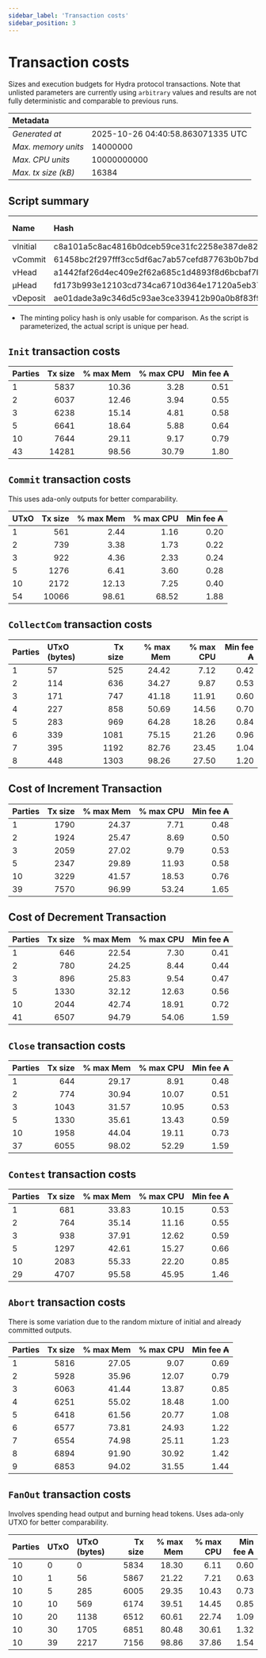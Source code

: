 ```yaml
--- 
sidebar_label: 'Transaction costs' 
sidebar_position: 3 
--- 
```


# Transaction costs 

Sizes and execution budgets for Hydra protocol transactions. Note that unlisted parameters are currently using `arbitrary` values and results are not fully deterministic and comparable to previous runs.

| Metadata | |
| :--- | :--- |
| _Generated at_ | 2025-10-26 04:40:58.863071335 UTC |
| _Max. memory units_ | 14000000 |
| _Max. CPU units_ | 10000000000 |
| _Max. tx size (kB)_ | 16384 |

## Script summary

| Name   | Hash | Size (Bytes) 
| :----- | :--- | -----------: 
| νInitial | c8a101a5c8ac4816b0dceb59ce31fc2258e387de828f02961d2f2045 | 2652 | 
| νCommit | 61458bc2f297fff3cc5df6ac7ab57cefd87763b0b7bd722146a1035c | 685 | 
| νHead | a1442faf26d4ec409e2f62a685c1d4893f8d6bcbaf7bcb59d6fa1340 | 14599 | 
| μHead | fd173b993e12103cd734ca6710d364e17120a5eb37a224c64ab2b188* | 5284 | 
| νDeposit | ae01dade3a9c346d5c93ae3ce339412b90a0b8f83f94ec6baa24e30c | 1102 | 

* The minting policy hash is only usable for comparison. As the script is parameterized, the actual script is unique per head.

## `Init` transaction costs

| Parties | Tx size | % max Mem | % max CPU | Min fee ₳ |
| :------ | ------: | --------: | --------: | --------: |
| 1| 5837 | 10.36 | 3.28 | 0.51 |
| 2| 6037 | 12.46 | 3.94 | 0.55 |
| 3| 6238 | 15.14 | 4.81 | 0.58 |
| 5| 6641 | 18.64 | 5.88 | 0.64 |
| 10| 7644 | 29.11 | 9.17 | 0.79 |
| 43| 14281 | 98.56 | 30.79 | 1.80 |


## `Commit` transaction costs
 This uses ada-only outputs for better comparability.

| UTxO | Tx size | % max Mem | % max CPU | Min fee ₳ |
| :--- | ------: | --------: | --------: | --------: |
| 1| 561 | 2.44 | 1.16 | 0.20 |
| 2| 739 | 3.38 | 1.73 | 0.22 |
| 3| 922 | 4.36 | 2.33 | 0.24 |
| 5| 1276 | 6.41 | 3.60 | 0.28 |
| 10| 2172 | 12.13 | 7.25 | 0.40 |
| 54| 10066 | 98.61 | 68.52 | 1.88 |


## `CollectCom` transaction costs

| Parties | UTxO (bytes) |Tx size | % max Mem | % max CPU | Min fee ₳ |
| :------ | :----------- |------: | --------: | --------: | --------: |
| 1 | 57 | 525 | 24.42 | 7.12 | 0.42 |
| 2 | 114 | 636 | 34.27 | 9.87 | 0.53 |
| 3 | 171 | 747 | 41.18 | 11.91 | 0.60 |
| 4 | 227 | 858 | 50.69 | 14.56 | 0.70 |
| 5 | 283 | 969 | 64.28 | 18.26 | 0.84 |
| 6 | 339 | 1081 | 75.15 | 21.26 | 0.96 |
| 7 | 395 | 1192 | 82.76 | 23.45 | 1.04 |
| 8 | 448 | 1303 | 98.26 | 27.50 | 1.20 |


## Cost of Increment Transaction

| Parties | Tx size | % max Mem | % max CPU | Min fee ₳ |
| :------ | ------: | --------: | --------: | --------: |
| 1| 1790 | 24.37 | 7.71 | 0.48 |
| 2| 1924 | 25.47 | 8.69 | 0.50 |
| 3| 2059 | 27.02 | 9.79 | 0.53 |
| 5| 2347 | 29.89 | 11.93 | 0.58 |
| 10| 3229 | 41.57 | 18.53 | 0.76 |
| 39| 7570 | 96.99 | 53.24 | 1.65 |


## Cost of Decrement Transaction

| Parties | Tx size | % max Mem | % max CPU | Min fee ₳ |
| :------ | ------: | --------: | --------: | --------: |
| 1| 646 | 22.54 | 7.30 | 0.41 |
| 2| 780 | 24.25 | 8.44 | 0.44 |
| 3| 896 | 25.83 | 9.54 | 0.47 |
| 5| 1330 | 32.12 | 12.63 | 0.56 |
| 10| 2044 | 42.74 | 18.91 | 0.72 |
| 41| 6507 | 94.79 | 54.06 | 1.59 |


## `Close` transaction costs

| Parties | Tx size | % max Mem | % max CPU | Min fee ₳ |
| :------ | ------: | --------: | --------: | --------: |
| 1| 644 | 29.17 | 8.91 | 0.48 |
| 2| 774 | 30.94 | 10.07 | 0.51 |
| 3| 1043 | 31.57 | 10.95 | 0.53 |
| 5| 1330 | 35.61 | 13.43 | 0.59 |
| 10| 1958 | 44.04 | 19.11 | 0.73 |
| 37| 6055 | 98.02 | 52.29 | 1.59 |


## `Contest` transaction costs

| Parties | Tx size | % max Mem | % max CPU | Min fee ₳ |
| :------ | ------: | --------: | --------: | --------: |
| 1| 681 | 33.83 | 10.15 | 0.53 |
| 2| 764 | 35.14 | 11.16 | 0.55 |
| 3| 938 | 37.91 | 12.62 | 0.59 |
| 5| 1297 | 42.61 | 15.27 | 0.66 |
| 10| 2083 | 55.33 | 22.20 | 0.85 |
| 29| 4707 | 95.58 | 45.95 | 1.46 |


## `Abort` transaction costs
There is some variation due to the random mixture of initial and already committed outputs.

| Parties | Tx size | % max Mem | % max CPU | Min fee ₳ |
| :------ | ------: | --------: | --------: | --------: |
| 1| 5816 | 27.05 | 9.07 | 0.69 |
| 2| 5928 | 35.96 | 12.07 | 0.79 |
| 3| 6063 | 41.44 | 13.87 | 0.85 |
| 4| 6251 | 55.02 | 18.48 | 1.00 |
| 5| 6418 | 61.56 | 20.77 | 1.08 |
| 6| 6577 | 73.81 | 24.93 | 1.22 |
| 7| 6554 | 74.98 | 25.11 | 1.23 |
| 8| 6894 | 91.90 | 30.92 | 1.42 |
| 9| 6853 | 94.02 | 31.55 | 1.44 |


## `FanOut` transaction costs
Involves spending head output and burning head tokens. Uses ada-only UTXO for better comparability.

| Parties | UTxO  | UTxO (bytes) | Tx size | % max Mem | % max CPU | Min fee ₳ |
| :------ | :---- | :----------- | ------: | --------: | --------: | --------: |
| 10 | 0 | 0 | 5834 | 18.30 | 6.11 | 0.60 |
| 10 | 1 | 56 | 5867 | 21.22 | 7.21 | 0.63 |
| 10 | 5 | 285 | 6005 | 29.35 | 10.43 | 0.73 |
| 10 | 10 | 569 | 6174 | 39.51 | 14.45 | 0.85 |
| 10 | 20 | 1138 | 6512 | 60.61 | 22.74 | 1.09 |
| 10 | 30 | 1705 | 6851 | 80.48 | 30.61 | 1.32 |
| 10 | 39 | 2217 | 7156 | 98.86 | 37.86 | 1.54 |


